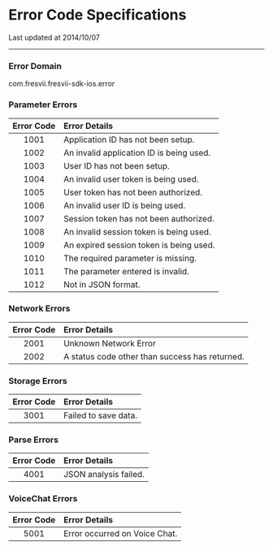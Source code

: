 # Error Code Specifications

Last updated at 2014/10/07

---
### Error Domain
com.fresvii.fresvii-sdk-ios.error

### Parameter Errors
| Error Code  | Error Details |
|:-----------:|:---------|
| 1001        | Application ID has not been setup. |
| 1002        | An invalid application ID is being used. |
| 1003        | User ID has not been setup. |
| 1004        | An invalid user token is being used. |
| 1005        | User token has not been authorized. |
| 1006        | An invalid user ID is being used. |
| 1007        | Session token has not been authorized. |
| 1008        | An invalid session token is being used. |
| 1009        | An expired session token is being used. |
| 1010        | The required parameter is missing. |
| 1011        | The parameter entered is invalid.  |
| 1012        | Not in JSON format. |

### Network Errors
| Error Code  | Error Details |
|:-----------:|:---------|
| 2001        | Unknown Network Error |
| 2002        | A status code other than success has returned. |

### Storage Errors
| Error Code  | Error Details |
|:-----------:|:---------|
| 3001        | Failed to save data. |

### Parse Errors
| Error Code  | Error Details |
|:-----------:|:---------|
| 4001        | JSON analysis failed. |

### VoiceChat Errors
| Error Code  | Error Details |
|:-----------:|:---------|
| 5001        | Error occurred on Voice Chat. |
